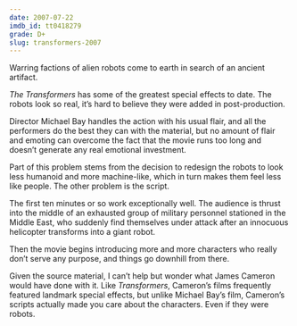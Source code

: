 ```yaml
---
date: 2007-07-22
imdb_id: tt0418279
grade: D+
slug: transformers-2007
---
```


Warring factions of alien robots come to earth in search of an ancient artifact.

_The Transformers_ has some of the greatest special effects to date. The robots look so real, it’s hard to believe they were added in post-production.

Director Michael Bay handles the action with his usual flair, and all the performers do the best they can with the material, but no amount of flair and emoting can overcome the fact that the movie runs too long and doesn’t generate any real emotional investment.

Part of this problem stems from the decision to redesign the robots to look less humanoid and more machine-like, which in turn makes them feel less like people. The other problem is the script.

The first ten minutes or so work exceptionally well. The audience is thrust into the middle of an exhausted group of military personnel stationed in the Middle East, who suddenly find themselves under attack after an innocuous helicopter transforms into a giant robot.

Then the movie begins introducing more and more characters who really don’t serve any purpose, and things go downhill from there.

Given the source material, I can’t help but wonder what James Cameron would have done with it. Like _Transformers_, Cameron’s films frequently featured landmark special effects, but unlike Michael Bay’s film, Cameron’s scripts actually made you care about the characters. Even if they were robots.
